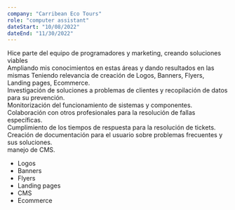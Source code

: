 ```yaml
---
company: "Carribean Eco Tours"
role: "computer assistant"
dateStart: "10/08/2022"
dateEnd: "11/30/2022"
---
```


Hice parte del equipo de programadores y marketing, creando soluciones viables <br>
Ampliando mis conocimientos en estas áreas y dando resultados en las mismas
Teniendo relevancia de creación de Logos, Banners, Flyers, Landing pages, Ecommerce. <br>
Investigación de soluciones a problemas de clientes y recopilación de datos para su prevención.<br>
Monitorización del funcionamiento de sistemas y componentes.<br>
Colaboración con otros profesionales para la resolución de fallas específicas.<br>
Cumplimiento de los tiempos de respuesta para la resolución de tickets.<br>
Creación de documentación para el usuario sobre problemas frecuentes y sus soluciones.<br>
manejo de CMS.

- Logos
- Banners
- Flyers
- Landing pages
- CMS
- Ecommerce
